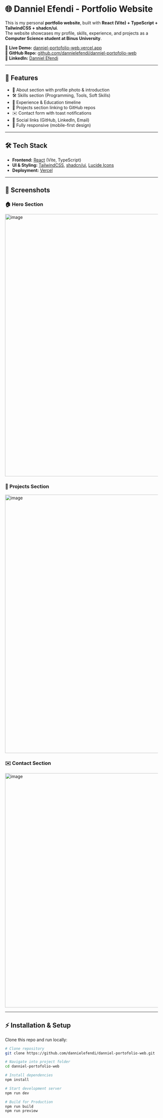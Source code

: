 # 🌐 Danniel Efendi - Portfolio Website

This is my personal **portfolio website**, built with **React (Vite) + TypeScript + TailwindCSS + shadcn/ui**.  
The website showcases my profile, skills, experience, and projects as a **Computer Science student at Binus University**.  

🔗 **Live Demo:** [danniel-portofolio-web.vercel.app](https://danniel-portofolio-web.vercel.app)  
🔗 **GitHub Repo:** [github.com/dannielefendi/danniel-portofolio-web](https://github.com/dannielefendi/danniel-portofolio-web)  
🔗 **LinkedIn:** [Danniel Efendi](https://www.linkedin.com/in/danniel-efendi-439007326)  

---

## 🚀 Features
- 👤 About section with profile photo & introduction  
- 🛠️ Skills section (Programming, Tools, Soft Skills)  
- 💼 Experience & Education timeline  
- 📂 Projects section linking to GitHub repos  
- ✉️ Contact form with toast notifications  
- 🔗 Social links (GitHub, LinkedIn, Email)  
- 📱 Fully responsive (mobile-first design)  

---

## 🛠️ Tech Stack
- **Frontend:** [React](https://react.dev/) (Vite, TypeScript)  
- **UI & Styling:** [TailwindCSS](https://tailwindcss.com/), [shadcn/ui](https://ui.shadcn.com/), [Lucide Icons](https://lucide.dev/)  
- **Deployment:** [Vercel](https://vercel.com/)  

---

## 📸 Screenshots

### 🏠 Hero Section  
<img width="1854" height="861" alt="image" src="https://github.com/user-attachments/assets/0861e5de-3209-4ec0-b157-bc51adcdd02e" />

### 📂 Projects Section  
<img width="1834" height="848" alt="image" src="https://github.com/user-attachments/assets/7302892c-1c4b-405a-b9a7-3fde88d290c5" />

### ✉️ Contact Section  
<img width="1825" height="769" alt="image" src="https://github.com/user-attachments/assets/fcf08af1-0285-43a0-8ff4-4fa2dd74b7e9" />


---

## ⚡ Installation & Setup
Clone this repo and run locally:

```bash
# Clone repository
git clone https://github.com/dannielefendi/danniel-portofolio-web.git

# Navigate into project folder
cd danniel-portofolio-web

# Install dependencies
npm install

# Start development server
npm run dev

# Build for Production
npm run build
npm run preview
